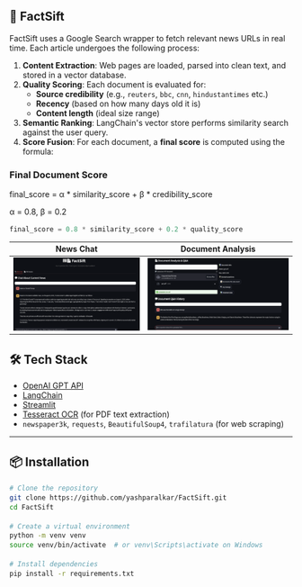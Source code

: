 ## 📡 FactSift

FactSift uses a Google Search wrapper to fetch relevant news URLs in real time. Each article undergoes the following process:

1. **Content Extraction**: Web pages are loaded, parsed into clean text, and stored in a vector database.
2. **Quality Scoring**: Each document is evaluated for:
   - **Source credibility** (e.g., `reuters`, `bbc`, `cnn`, `hindustantimes` etc.)
   - **Recency** (based on how many days old it is)
   - **Content length** (ideal size range)
3. **Semantic Ranking**: LangChain's vector store performs similarity search against the user query.
4. **Score Fusion**: For each document, a **final score** is computed using the formula:

### Final Document Score

final_score = α * similarity_score + β * credibility_score

α = 0.8, β = 0.2

```python
final_score = 0.8 * similarity_score + 0.2 * quality_score
```
| News Chat | Document Analysis |
|------------|-------------------|
| ![Sales chart](assets/screenshot.png) | ![Sales chart](assets/doc_analysis_ss.png) |



## 🛠 Tech Stack

- [OpenAI GPT API](https://platform.openai.com/)
- [LangChain](https://www.langchain.com/)
- [Streamlit](https://streamlit.io/)
- [Tesseract OCR](https://github.com/tesseract-ocr/tesseract) (for PDF text extraction)
- `newspaper3k`, `requests`, `BeautifulSoup4`, `trafilatura` (for web scraping)

---

## 📦 Installation

```bash
# Clone the repository
git clone https://github.com/yashparalkar/FactSift.git
cd FactSift

# Create a virtual environment
python -m venv venv
source venv/bin/activate  # or venv\Scripts\activate on Windows

# Install dependencies
pip install -r requirements.txt
